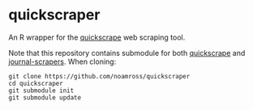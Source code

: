 # quickscraper

An R wrapper for the [quickscrape](https://github.com/ContentMine/quickscrape)
web scraping tool.

Note that this repository contains submodule for both 
[quickscrape](https://github.com/ContentMine/quickscrape) and
[journal-scrapers](https://github.com/ContentMine/journal-scrapers).  When
cloning:

```
git clone https://github.com/noamross/quickscraper
cd quickscraper
git submodule init
git submodule update
```
